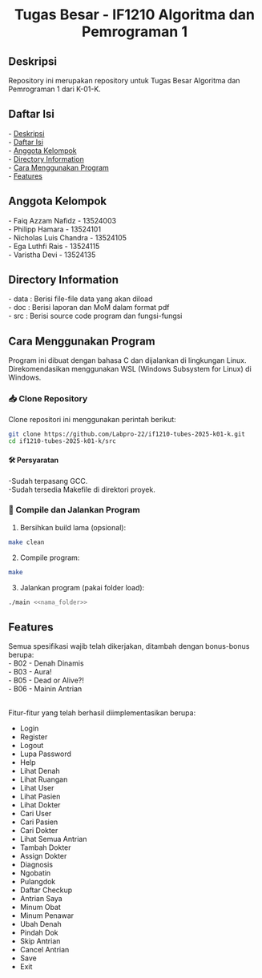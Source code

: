 <h1 align="center">Tugas Besar - IF1210 Algoritma dan Pemrograman 1</h1>

<h2 id="description">Deskripsi</h2>
Repository ini merupakan repository untuk Tugas Besar Algoritma dan Pemrograman 1 dari K-01-K.

<h2 id="table-of-contents">Daftar Isi</h2>
- <a href="#description">Deskripsi</a><br/>
- <a href="#table-of-contents">Daftar Isi</a><br/>
- <a href="#member">Anggota Kelompok</a><br/>
- <a href="#directory">Directory Information</a><br/>
- <a href="#how-to-run">Cara Menggunakan Program</a><br/>
- <a href="#features">Features</a><br/>


<h2 id="member">Anggota Kelompok</h2>
- Faiq Azzam Nafidz - 13524003<br/>
- Philipp Hamara - 13524101<br/>
- Nicholas Luis Chandra - 13524105<br/>
- Ega Luthfi Rais - 13524115<br/>
- Varistha Devi - 13524135<br/>

<h2 id="directory">Directory Information</h2>
- data : Berisi file-file data yang akan diload <br/>
- doc : Berisi laporan dan MoM dalam format pdf <br/>
- src : Berisi source code program dan fungsi-fungsi <br/>

<h2 id="how-to-run">Cara Menggunakan Program</h2>
Program ini dibuat dengan bahasa C dan dijalankan di lingkungan Linux. Direkomendasikan menggunakan WSL (Windows Subsystem for Linux) di Windows.

### 📥 Clone Repository
Clone repositori ini menggunakan perintah berikut:

```bash
git clone https://github.com/Labpro-22/if1210-tubes-2025-k01-k.git
cd if1210-tubes-2025-k01-k/src
```

#### 🛠 Persyaratan
-Sudah terpasang GCC. </br>
-Sudah tersedia Makefile di direktori proyek.

### 🔧 Compile dan Jalankan Program
1. Bersihkan build lama (opsional):
```bash
make clean
```
2. Compile program:
```bash
make
```
3. Jalankan program (pakai folder load):
```bash
./main <<nama_folder>>
```

<h2 id="features">Features</h2>
Semua spesifikasi wajib telah dikerjakan, ditambah dengan bonus-bonus berupa: <br>
- B02 - Denah Dinamis <br/>
- B03 - Aura! <br/>
- B05 - Dead or Alive?! <br/>
- B06 - Mainin Antrian <br/>
<br/>


Fitur-fitur yang telah berhasil diimplementasikan berupa: <br/>
- Login <br/>
- Register <br/>
- Logout <br/>
- Lupa Password <br/>
- Help <br/>
- Lihat Denah <br/>
- Lihat Ruangan <br/>
- Lihat User <br/>
- Lihat Pasien <br/>
- Lihat Dokter <br/>
- Cari User <br/>
- Cari Pasien <br/>
- Cari Dokter <br/>
- Lihat Semua Antrian <br/>
- Tambah Dokter <br/>
- Assign Dokter <br/>
- Diagnosis <br/>
- Ngobatin <br/>
- Pulangdok <br/>
- Daftar Checkup <br/>
- Antrian Saya <br/>
- Minum Obat <br/>
- Minum Penawar <br/>
- Ubah Denah <br/>
- Pindah Dok <br/>
- Skip Antrian <br/>
- Cancel Antrian <br/>
- Save <br/>
- Exit <br/>



